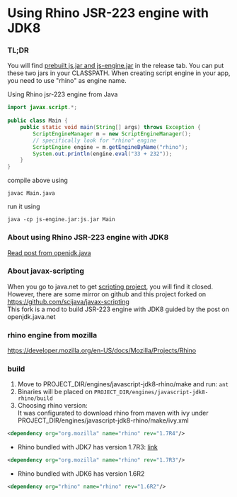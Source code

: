 # Using Rhino JSR-223 engine with JDK8


### TL;DR


You will find [prebuilt js.jar and js-engine.jar](https://github.com/zeroboo/javax-scripting/releases/tag/v1.0.0) in the release tab. You can put these two jars in your CLASSPATH. When creating script engine in your app, you need to use "rhino" as engine name.

Using Rhino jsr-223 engine from Java
```java
import javax.script.*;
 
public class Main {
    public static void main(String[] args) throws Exception {
        ScriptEngineManager m = new ScriptEngineManager();
        // specifically look for "rhino" engine
        ScriptEngine engine = m.getEngineByName("rhino");
        System.out.println(engine.eval("33 + 232"));
    }
}
```
compile above using
 
```javac Main.java```
 
run it using
 
```java -cp js-engine.jar:js.jar Main```


### About using Rhino JSR-223 engine with JDK8
[Read post from openjdk.java](https://wiki.openjdk.java.net/display/Nashorn/Using+Rhino+JSR-223+engine+with+JDK8)

### About javax-scripting

When you go to java.net to get [scripting project](https://java.net/projects/Scripting), you will find it closed.
However, there are some mirror on github and this project forked on https://github.com/scijava/javax-scripting  
This fork is a mod to build JSR-223 engine with JDK8 guided by the post on openjdk.java.net

### rhino engine from mozilla
https://developer.mozilla.org/en-US/docs/Mozilla/Projects/Rhino


### build
1. Move to PROJECT_DIR/engines/javascript-jdk8-rhino/make and run:
```ant```
2. Binaries will be placed on 
```PROJECT_DIR/engines/javascript-jdk8-rhino/build```
3. Choosing rhino version:  
It was configurated to download rhino from maven with ivy under PROJECT_DIR/engines/javascript-jdk8-rhino/make/ivy.xml
```xml
<dependency org="org.mozilla" name="rhino" rev="1.7R4"/>
```
* Rhino bundled with JDK7 has version 1.7R3: [link](https://docs.oracle.com/javase/8/docs/technotes/guides/scripting/enhancements.html)
```xml
<dependency org="org.mozilla" name="rhino" rev="1.7R3"/>
```
* Rhino bundled with JDK6 has version 1.6R2
```xml
<dependency org="rhino" name="rhino" rev="1.6R2"/>
```


